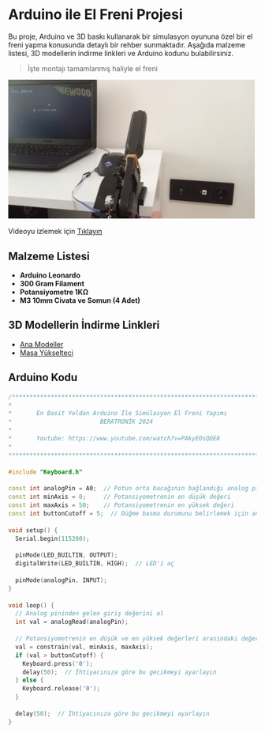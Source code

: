 # Arduino ile El Freni Projesi
Bu proje, Arduino ve 3D baskı kullanarak bir simulasyon oyununa özel bir el freni yapma konusunda detaylı bir rehber sunmaktadır. Aşağıda malzeme listesi, 3D modellerin indirme linkleri ve Arduino kodunu bulabilirsiniz.

> İşte montajı tamamlanmış haliyle el freni

<img src="img/tb.png" width="500">

Videoyu izlemek için [Tıklayın](https://www.youtube.com/watch?v=PAkyEOsQQE8)

## Malzeme Listesi
- **Arduino Leonardo**
- **300 Gram Filament** 
- **Potansiyometre 1KΩ**
- **M3 10mm Civata ve Somun (4 Adet)**
<!-- Diğer malzemeleri buraya ekleyin -->

## 3D Modellerin İndirme Linkleri
- [Ana Modeller](https://www.printables.com/en/model/355044-pi-pico-handbrake-controller-v1)
- [Masa Yükselteci](https://www.thingiverse.com/thing:6457553)

## Arduino Kodu
```cpp
/***************************************************************************
*                                                                          *
*       En Basit Yoldan Arduino İle Simülasyon El Freni Yapımı             *
*                         BERATRONİK 2024                                  *
*                                                                          *
*       Youtube: https://www.youtube.com/watch?v=PAkyEOsQQE8               *
*                                                                          *
***************************************************************************/

#include "Keyboard.h"

const int analogPin = A0;  // Potun orta bacağının bağlandığı analog pin numarası
const int minAxis = 0;     // Potansiyometrenin en düşük değeri
const int maxAxis = 50;    // Potansiyometrenin en yüksek değeri
const int buttonCutoff = 5;  // Düğme basma durumunu belirlemek için analog eşik değeri

void setup() {
  Serial.begin(115200);
  
  pinMode(LED_BUILTIN, OUTPUT);
  digitalWrite(LED_BUILTIN, HIGH);  // LED'i aç

  pinMode(analogPin, INPUT);
}

void loop() {
  // Analog pininden gelen giriş değerini al
  int val = analogRead(analogPin);

  // Potansiyometrenin en düşük ve en yüksek değerleri arasındaki değeri klavye tuşu basma/bırakma işlemine haritala
  val = constrain(val, minAxis, maxAxis);
  if (val > buttonCutoff) {
    Keyboard.press('0');
    delay(50);  // İhtiyacınıza göre bu gecikmeyi ayarlayın
  } else {
    Keyboard.release('0');
  }

  delay(50);  // İhtiyacınıza göre bu gecikmeyi ayarlayın
}
